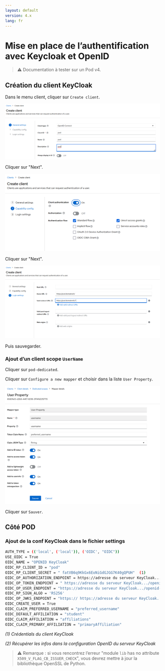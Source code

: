 ```yaml
---
layout: default
version: 4.x
lang: fr
---
```


# Mise en place de l’authentification avec Keycloak et OpenID

> ⚠️ Documentation à tester sur un Pod v4.

## Création du client KeyCloak

Dans le menu client, cliquer sur `Create client`.

![Create client - step 1](keycloak_screens/keycloak1.png)

Cliquer sur "Next".

![Create client - step 2](keycloak_screens/keycloak2.png)

Cliquer sur "Next".

![Create client - step 3](keycloak_screens/keycloak3.png)

Puis sauvegarder.

### Ajout d’un client scope `UserName`

Cliquer sur `pod-dedicated`.

Cliquer sur `Configure a new mapper` et choisir dans la liste `User Property`.

![Client scope](keycloak_screens/keycloak4.png)

Cliquer sur `Sauver`.

## Côté POD

### Ajout de la conf KeyCloak dans le fichier settings

```bash
AUTH_TYPE = (('local', ('local')), ('OIDC', "OIDC"))
USE_OIDC = True
OIDC_NAME = "OPENID KeyCloak"
OIDC_RP_CLIENT_ID = "pod"
OIDC_RP_CLIENT_SECRET = " fatVB6q9KkGx6EoNiGdGJGG7K40gQPUH"  (1)
OIDC_OP_AUTHORIZATION_ENDPOINT = https://adresse du serveur KeyCloak.../openid-connect/auth (2)
OIDC_OP_TOKEN_ENDPOINT = " https://adresse du serveur KeyCloak.../openid-connect/token" (2)
OIDC_OP_USER_ENDPOINT = "https://adresse du serveur KeyCloak.../openid-connect/userinfo" (2)
OIDC_RP_SIGN_ALGO = 'RS256'
OIDC_OP_JWKS_ENDPOINT = "https:// https://adresse du serveur KeyCloak.../openid-connect/certs" (2)
OIDC_CREATE_USER = True
OIDC_CLAIM_PREFERRED_USERNAME = "preferred_username"
OIDC_DEFAULT_AFFILIATION = "student"
OIDC_CLAIM_AFFILIATION = "affiliations"
OIDC_CLAIM_PRIMARY_AFFILIATION = "primaryAffiliation"
```

_(1) Crédentials du client KeyCloak_

_(2) Récupérer les infos dans la configuration OpenID du serveur KeyCloak_

> ⚠️ Remarque : si vous rencontrez l’erreur "module `lib` has no attribute `X509_V_FLAG_CB_ISSUER_CHECK`", vous devrez mettre à jour la bibliothèque OpenSSL de Python.
